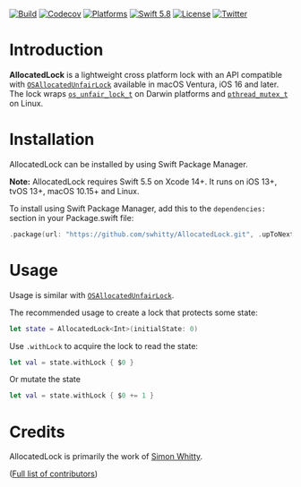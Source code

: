[![Build](https://github.com/swhitty/FlyingFox/actions/workflows/build.yml/badge.svg)](https://github.com/swhitty/AllocatedLock/actions/workflows/build.yml)
[![Codecov](https://codecov.io/gh/swhitty/FlyingFox/graphs/badge.svg)](https://codecov.io/gh/swhitty/AllocatedLock)
[![Platforms](https://img.shields.io/badge/platforms-iOS%20|%20Mac%20|%20tvOS%20|%20Linux%20)](https://github.com/swhitty/AllocatedLock/blob/main/Package.swift)
[![Swift 5.8](https://img.shields.io/badge/swift-5.5%20–%205.8-red.svg?style=flat)](https://developer.apple.com/swift)
[![License](https://img.shields.io/badge/license-MIT-lightgrey.svg)](https://opensource.org/licenses/MIT)
[![Twitter](https://img.shields.io/badge/twitter-@simonwhitty-blue.svg)](http://twitter.com/simonwhitty)

# Introduction

**AllocatedLock** is a lightweight cross platform lock with an API compatible with [`OSAllocatedUnfairLock`](https://developer.apple.com/documentation/os/osallocatedunfairlock) available in macOS Ventura, iOS 16 and later.  The lock wraps [`os_unfair_lock_t`](https://developer.apple.com/documentation/os/os_unfair_lock_t) on Darwin platforms and [`pthread_mutex_t`](https://man.freebsd.org/cgi/man.cgi?pthread_mutex_lock(3)) on Linux.

# Installation

AllocatedLock can be installed by using Swift Package Manager.

**Note:** AllocatedLock requires Swift 5.5 on Xcode 14+. It runs on iOS 13+, tvOS 13+, macOS 10.15+ and Linux.

To install using Swift Package Manager, add this to the `dependencies:` section in your Package.swift file:

```swift
.package(url: "https://github.com/swhitty/AllocatedLock.git", .upToNextMajor(from: "0.0.1"))
```

# Usage

Usage is similar with [`OSAllocatedUnfairLock`](https://developer.apple.com/documentation/os/osallocatedunfairlock).

The recommended usage to create a lock that protects some state:
```swift
let state = AllocatedLock<Int>(initialState: 0)
```

Use `.withLock` to acquire the lock to read the state:
```swift
let val = state.withLock { $0 }
```

Or mutate the state
```swift
let val = state.withLock { $0 += 1 }
```

# Credits

AllocatedLock is primarily the work of [Simon Whitty](https://github.com/swhitty).

([Full list of contributors](https://github.com/swhitty/AllocatedLock/graphs/contributors))
